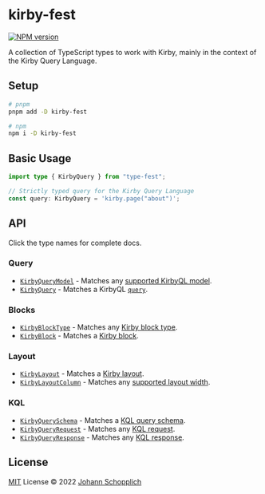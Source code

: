 # kirby-fest

[![NPM version](https://img.shields.io/npm/v/kirby-fest?color=a1b858&label=)](https://www.npmjs.com/package/kirby-fest)

A collection of TypeScript types to work with Kirby, mainly in the context of the Kirby Query Language.

## Setup

```bash
# pnpm
pnpm add -D kirby-fest

# npm
npm i -D kirby-fest
```

## Basic Usage

```ts
import type { KirbyQuery } from "type-fest";

// Strictly typed query for the Kirby Query Language
const query: KirbyQuery = 'kirby.page("about")';
```

## API

Click the type names for complete docs.

### Query

- [`KirbyQueryModel`](./src/query.d.ts) - Matches any [supported KirbyQL model](https://github.com/getkirby/kql/blob/66abd20093e5656b0f7e6f51ee04f630ab38f2a3/src/Kql/Kql.php#L73).
- [`KirbyQuery`](./src/query.d.ts) - Matches a KirbyQL [`query`](https://getkirby.com/docs/guide/blueprints/query-language).

### Blocks

- [`KirbyBlockType`](./src/blocks.d.ts) - Matches any [Kirby block type](https://getkirby.com/docs/reference/panel/blocks).
- [`KirbyBlock`](./src/blocks.d.ts) - Matches a [Kirby block](https://getkirby.com/docs/guide/page-builder).

### Layout

- [`KirbyLayout`](./src/layout.d.ts) - Matches a [Kirby layout](https://getkirby.com/docs/reference/panel/fields/layout).
- [`KirbyLayoutColumn`](./src/layout.d.ts) - Matches any [supported layout width](https://getkirby.com/docs/reference/panel/fields/layout#defining-your-own-layouts__available-widths).

### KQL

- [`KirbyQuerySchema`](./src/kql.d.ts) - Matches a [KQL query schema](https://github.com/getkirby/kql).
- [`KirbyQueryRequest`](./src/kql.d.ts) - Matches any [KQL request](https://github.com/getkirby/kql).
- [`KirbyQueryResponse`](./src/kql.d.ts) - Matches any [KQL response](https://github.com/getkirby/kql).

## License

[MIT](./LICENSE) License © 2022 [Johann Schopplich](https://github.com/johannschopplich)
